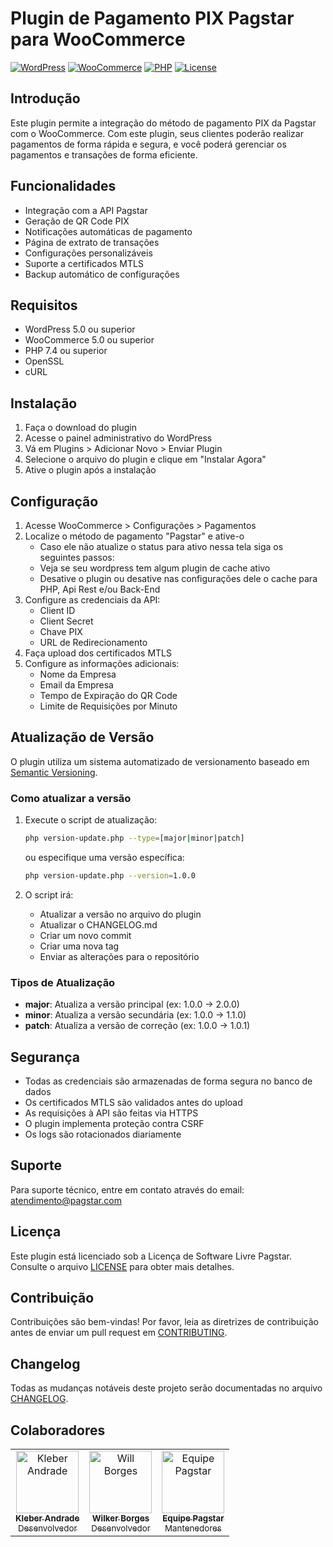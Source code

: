 # Plugin de Pagamento PIX Pagstar para WooCommerce

[![WordPress](https://img.shields.io/badge/WordPress-%23117AC9.svg?style=for-the-badge&logo=WordPress&logoColor=white)](https://wordpress.org/)
[![WooCommerce](https://img.shields.io/badge/WooCommerce-%23965A3E.svg?style=for-the-badge&logo=WooCommerce&logoColor=white)](https://woocommerce.com/)
[![PHP](https://img.shields.io/badge/PHP-%23777BB4.svg?style=for-the-badge&logo=php&logoColor=white)](https://php.net/)
[![License](https://img.shields.io/badge/License-MIT-green.svg?style=for-the-badge)](https://opensource.org/licenses/MIT)

## Introdução

Este plugin permite a integração do método de pagamento PIX da Pagstar com o WooCommerce. Com este plugin, seus clientes poderão realizar pagamentos de forma rápida e segura, e você poderá gerenciar os pagamentos e transações de forma eficiente.

## Funcionalidades

- Integração com a API Pagstar
- Geração de QR Code PIX
- Notificações automáticas de pagamento
- Página de extrato de transações
- Configurações personalizáveis
- Suporte a certificados MTLS
- Backup automático de configurações

## Requisitos

- WordPress 5.0 ou superior
- WooCommerce 5.0 ou superior
- PHP 7.4 ou superior
- OpenSSL
- cURL

## Instalação

1. Faça o download do plugin
2. Acesse o painel administrativo do WordPress
3. Vá em Plugins > Adicionar Novo > Enviar Plugin
4. Selecione o arquivo do plugin e clique em "Instalar Agora"
5. Ative o plugin após a instalação

## Configuração

1. Acesse WooCommerce > Configurações > Pagamentos
2. Localize o método de pagamento "Pagstar" e ative-o
   - Caso ele não atualize o status para ativo nessa tela siga os seguintes passos:
    - Veja se seu wordpress tem algum plugin de cache ativo
    - Desative o plugin ou desative nas configurações dele o cache para PHP, Api Rest e/ou Back-End
3. Configure as credenciais da API:
   - Client ID
   - Client Secret
   - Chave PIX
   - URL de Redirecionamento
4. Faça upload dos certificados MTLS
5. Configure as informações adicionais:
   - Nome da Empresa
   - Email da Empresa
   - Tempo de Expiração do QR Code
   - Limite de Requisições por Minuto

## Atualização de Versão

O plugin utiliza um sistema automatizado de versionamento baseado em [Semantic Versioning](https://semver.org/lang/pt-BR/).

### Como atualizar a versão

1. Execute o script de atualização:
   ```bash
   php version-update.php --type=[major|minor|patch]
   ```
   ou especifique uma versão específica:
   ```bash
   php version-update.php --version=1.0.0
   ```

2. O script irá:
   - Atualizar a versão no arquivo do plugin
   - Atualizar o CHANGELOG.md
   - Criar um novo commit
   - Criar uma nova tag
   - Enviar as alterações para o repositório

### Tipos de Atualização

- **major**: Atualiza a versão principal (ex: 1.0.0 -> 2.0.0)
- **minor**: Atualiza a versão secundária (ex: 1.0.0 -> 1.1.0)
- **patch**: Atualiza a versão de correção (ex: 1.0.0 -> 1.0.1)

## Segurança

- Todas as credenciais são armazenadas de forma segura no banco de dados
- Os certificados MTLS são validados antes do upload
- As requisições à API são feitas via HTTPS
- O plugin implementa proteção contra CSRF
- Os logs são rotacionados diariamente

## Suporte

Para suporte técnico, entre em contato através do email: [atendimento@pagstar.com](mailto:atendimento@pagstar.com)

## Licença

Este plugin está licenciado sob a Licença de Software Livre Pagstar. Consulte o arquivo [LICENSE](LICENSE.md) para obter mais detalhes.

## Contribuição

Contribuições são bem-vindas! Por favor, leia as diretrizes de contribuição antes de enviar um pull request em [CONTRIBUTING](CONTRIBUTING.md).

## Changelog

Todas as mudanças notáveis deste projeto serão documentadas no arquivo [CHANGELOG](CHANGELOG.md).

## Colaboradores

<table>
  <tr>
    <td align="center">
      <a href="https://github.com/kleberandrade">
        <img src="https://github.com/kleberandrade.png" width="100px;" alt="Kleber Andrade"/>
        <br />
        <sub><b>Kleber Andrade</b></sub>
        <br />
        <sub>Desenvolvedor</sub>
      </a>
    </td>
    <td align="center">
      <a href="https://github.com/WillBorgesDev">
        <img src="https://github.com/WillBorgesDev.png" width="100px;" alt="Will Borges"/>
        <br />
        <sub><b>Wilker Borges</b></sub>
        <br />
        <sub>Desenvolvedor</sub>
      </a>
    </td>
    <td align="center">
      <a href="https://github.com/pagstar">
        <img src="https://github.com/pagstar.png" width="100px;" alt="Equipe Pagstar"/>
        <br />
        <sub><b>Equipe Pagstar</b></sub>
        <br />
        <sub>Mantenedores</sub>
      </a>
    </td>
  </tr>
</table>

